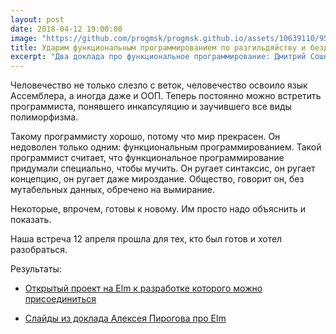 ```yaml
---
layout: post
date: 2018-04-12 19:00:00
image: "https://github.com/progmsk/progmsk.github.io/assets/10639110/95a64e99-6e83-4990-82d1-9e125ff28710"
title: Ударим функциональным программированием по разгильдяйству и бездорожью
excerpt: "Два доклада про функциональное программирование: Дмитрий Сошников про F#, Алексей Пирогов про Elm."
---
```


Человечество не только слезло с веток, человечество освоило язык Ассемблера, а иногда даже и ООП. Теперь постоянно можно встретить программиста, понявшего инкапсуляцию и заучившего все виды полиморфизма.

Такому программисту хорошо, потому что мир прекрасен. Он недоволен только одним: функциональным программированием. Такой программист считает, что функциональное программирование придумали специально, чтобы мучить. Он ругает синтаксис, он ругает концепцию, он ругает даже мироздание. Общество, говорит он, без мутабельных данных, обречено на вымирание.

Некоторые, впрочем, готовы к новому. Им просто надо объяснить и показать.

Наша встреча 12 апреля прошла для тех, кто был готов и хотел разобраться.

Результаты:

* [Открытый проект на Elm к разработке которого можно присоединиться](https://github.com/wunsh/docdog-engine/issues)

* [Слайды из доклада Алексея Пирогова про Elm](https://astynax.github.io/slides/elm-wtf.html)

